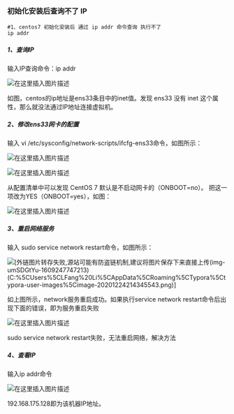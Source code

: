 ###  初始化安装后查询不了 IP

```shell
#1、centos7 初始化安装后 通过 ip addr 命令查询 执行不了
ip addr
```

##### 1、查询IP

输入IP查询命令：ip addr

![在这里插入图片描述](https://img-blog.csdnimg.cn/2020122921261133.png#pic_center)

如图，centos的ip地址是ens33条目中的inet值。发现 ens33 没有 inet 这个属性，那么就没法通过IP地址连接虚拟机。

##### 2、修改ens33网卡的配置

输入 vi /etc/sysconfig/network-scripts/ifcfg-ens33命令，如图所示：

![在这里插入图片描述](https://img-blog.csdnimg.cn/2020122921271676.png#pic_center)

![在这里插入图片描述](https://img-blog.csdnimg.cn/20201229212942794.png?x-oss-process=image/watermark,type_ZmFuZ3poZW5naGVpdGk,shadow_10,text_aHR0cHM6Ly9ibG9nLmNzZG4ubmV0L3dlaXhpbl80Mzc0ODgwMg==,size_16,color_FFFFFF,t_70#pic_center)

从配置清单中可以发现 CentOS 7 默认是不启动网卡的（ONBOOT=no）。 把这一项改为YES（ONBOOT=yes），如图：

![在这里插入图片描述](https://img-blog.csdnimg.cn/20201229213107873.png?x-oss-process=image/watermark,type_ZmFuZ3poZW5naGVpdGk,shadow_10,text_aHR0cHM6Ly9ibG9nLmNzZG4ubmV0L3dlaXhpbl80Mzc0ODgwMg==,size_16,color_FFFFFF,t_70#pic_center)

##### 3、重启网络服务

输入 sudo service network restart命令，如图所示：

![[外链图片转存失败,源站可能有防盗链机制,建议将图片保存下来直接上传(img-umSDGtYu-1609247747213)(C:%5CUsers%5CLFang%20Li%5CAppData%5CRoaming%5CTypora%5Ctypora-user-images%5Cimage-20201224214345543.png)]](https://img-blog.csdnimg.cn/20201229213150842.png#pic_center)

如上图所示，network服务重启成功。如果执行service network restart命令后出现下面的错误，即为服务重启失败

![在这里插入图片描述](https://img-blog.csdnimg.cn/20201229213214637.png#pic_center)

sudo service network restart失败，无法重启网络，解决方法

##### 4、查看IP

输入ip addr命令

![在这里插入图片描述](https://img-blog.csdnimg.cn/20201229213238434.png?x-oss-process=image/watermark,type_ZmFuZ3poZW5naGVpdGk,shadow_10,text_aHR0cHM6Ly9ibG9nLmNzZG4ubmV0L3dlaXhpbl80Mzc0ODgwMg==,size_16,color_FFFFFF,t_70#pic_center)

192.168.175.128即为该机器IP地址。